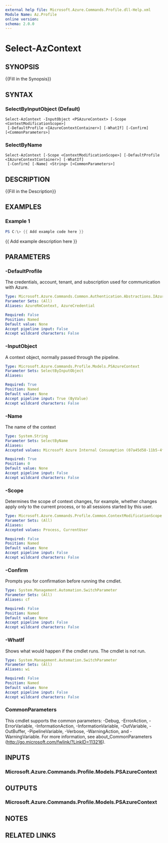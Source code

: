 ```yaml
---
external help file: Microsoft.Azure.Commands.Profile.dll-Help.xml
Module Name: Az.Profile
online version:
schema: 2.0.0
---
```


# Select-AzContext

## SYNOPSIS
{{Fill in the Synopsis}}

## SYNTAX

### SelectByInputObject (Default)
```
Select-AzContext -InputObject <PSAzureContext> [-Scope <ContextModificationScope>]
 [-DefaultProfile <IAzureContextContainer>] [-WhatIf] [-Confirm] [<CommonParameters>]
```

### SelectByName
```
Select-AzContext [-Scope <ContextModificationScope>] [-DefaultProfile <IAzureContextContainer>] [-WhatIf]
 [-Confirm] [-Name] <String> [<CommonParameters>]
```

## DESCRIPTION
{{Fill in the Description}}

## EXAMPLES

### Example 1
```powershell
PS C:\> {{ Add example code here }}
```

{{ Add example description here }}

## PARAMETERS

### -DefaultProfile
The credentials, account, tenant, and subscription used for communication with Azure.

```yaml
Type: Microsoft.Azure.Commands.Common.Authentication.Abstractions.IAzureContextContainer
Parameter Sets: (All)
Aliases: AzureRmContext, AzureCredential

Required: False
Position: Named
Default value: None
Accept pipeline input: False
Accept wildcard characters: False
```

### -InputObject
A context object, normally passed through the pipeline.

```yaml
Type: Microsoft.Azure.Commands.Profile.Models.PSAzureContext
Parameter Sets: SelectByInputObject
Aliases:

Required: True
Position: Named
Default value: None
Accept pipeline input: True (ByValue)
Accept wildcard characters: False
```

### -Name
The name of the context

```yaml
Type: System.String
Parameter Sets: SelectByName
Aliases:
Accepted values: Microsoft Azure Internal Consumption (07a45d58-11b5-4fd3-8cb6-12ac232d1c3f) - stephen.tramer@microsoft.com, Visual Studio Enterprise (ba04b8a1-d48f-4bc8-a53e-aa05cb7a7d06) - stephen.tramer@microsoft.com, Email Platform Prod(Converted to EA) (0db7356d-b487-4ce3-9768-e57afe0763c6) - stephen.tramer@microsoft.com, Visual Studio Enterprise (0b186e08-ea4c-4dcf-a82e-da80567adc1c) - stephen.tramer@microsoft.com, Cosmos_WDG_Core_BnB_100348 (dae41bd3-9db4-4b9b-943e-832b57cac828) - stephen.tramer@microsoft.com, SETO_SCId4384303_Glass_Dev_Corpnet (b171ea33-bd59-444a-a6d6-94e31f5bef1f) - stephen.tramer@microsoft.com, Microsoft Azure Internal Consumption (07a45d58-11b5-4fd3-8cb6-12ac232d1c3f) - sttramer@microsoft.com, Microsoft Azure Internal Consumption (3a114192-82f9-4b59-a788-3cb958275193) - stephen.tramer@microsoft.com, PMFB (24a7e655-6046-40ef-9a31-8f8a40208620) - stephen.tramer@microsoft.com, Core-ES-BLD (54e18c35-3863-4a17-8e52-b5aa1e65847e) - stephen.tramer@microsoft.com, Azure SDK Infrastructure (6b085460-5f21-477e-ba44-1035046e9101) - stephen.tramer@microsoft.com, CodeMine-Prod (dc4948fc-fa86-4bee-9410-c0891a1f62b0) - stephen.tramer@microsoft.com

Required: True
Position: 0
Default value: None
Accept pipeline input: False
Accept wildcard characters: False
```

### -Scope
Determines the scope of context changes, for example, whether changes apply only to the current process, or to all sessions started by this user.

```yaml
Type: Microsoft.Azure.Commands.Profile.Common.ContextModificationScope
Parameter Sets: (All)
Aliases:
Accepted values: Process, CurrentUser

Required: False
Position: Named
Default value: None
Accept pipeline input: False
Accept wildcard characters: False
```

### -Confirm
Prompts you for confirmation before running the cmdlet.

```yaml
Type: System.Management.Automation.SwitchParameter
Parameter Sets: (All)
Aliases: cf

Required: False
Position: Named
Default value: None
Accept pipeline input: False
Accept wildcard characters: False
```

### -WhatIf
Shows what would happen if the cmdlet runs.
The cmdlet is not run.

```yaml
Type: System.Management.Automation.SwitchParameter
Parameter Sets: (All)
Aliases: wi

Required: False
Position: Named
Default value: None
Accept pipeline input: False
Accept wildcard characters: False
```

### CommonParameters
This cmdlet supports the common parameters: -Debug, -ErrorAction, -ErrorVariable, -InformationAction, -InformationVariable, -OutVariable, -OutBuffer, -PipelineVariable, -Verbose, -WarningAction, and -WarningVariable.
For more information, see about_CommonParameters (http://go.microsoft.com/fwlink/?LinkID=113216).

## INPUTS

### Microsoft.Azure.Commands.Profile.Models.PSAzureContext

## OUTPUTS

### Microsoft.Azure.Commands.Profile.Models.PSAzureContext

## NOTES

## RELATED LINKS
